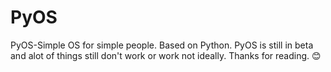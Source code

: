 # PyOS
PyOS-Simple OS for simple people. Based on Python.
PyOS is still in beta and alot of things still don't work or work not ideally.
Thanks for reading. 😊
